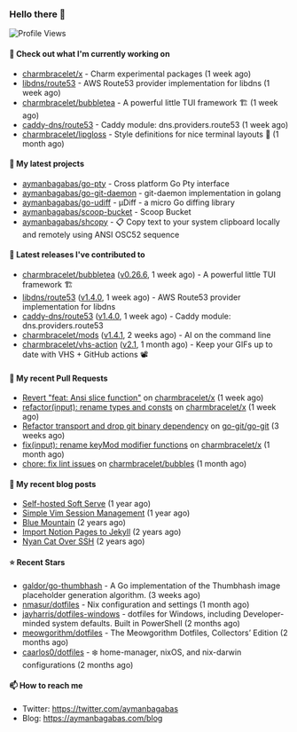 ### Hello there 👋

![Profile Views](https://komarev.com/ghpvc/?username=aymanbagabas&label=PROFILE+VIEWS)

#### 👷 Check out what I'm currently working on

- [charmbracelet/x](https://github.com/charmbracelet/x) - Charm experimental packages (1 week ago)
- [libdns/route53](https://github.com/libdns/route53) - AWS Route53 provider implementation for libdns (1 week ago)
- [charmbracelet/bubbletea](https://github.com/charmbracelet/bubbletea) - A powerful little TUI framework 🏗 (1 week ago)
- [caddy-dns/route53](https://github.com/caddy-dns/route53) - Caddy module: dns.providers.route53 (1 week ago)
- [charmbracelet/lipgloss](https://github.com/charmbracelet/lipgloss) - Style definitions for nice terminal layouts 👄 (1 month ago)

#### 🌱 My latest projects

- [aymanbagabas/go-pty](https://github.com/aymanbagabas/go-pty) - Cross platform Go Pty interface
- [aymanbagabas/go-git-daemon](https://github.com/aymanbagabas/go-git-daemon) - git-daemon implementation in golang
- [aymanbagabas/go-udiff](https://github.com/aymanbagabas/go-udiff) - µDiff - a micro Go diffing library
- [aymanbagabas/scoop-bucket](https://github.com/aymanbagabas/scoop-bucket) - Scoop Bucket
- [aymanbagabas/shcopy](https://github.com/aymanbagabas/shcopy) - 📋 Copy text to your system clipboard locally and remotely using ANSI OSC52 sequence

#### 🔭 Latest releases I've contributed to

- [charmbracelet/bubbletea](https://github.com/charmbracelet/bubbletea) ([v0.26.6](https://github.com/charmbracelet/bubbletea/releases/tag/v0.26.6), 1 week ago) - A powerful little TUI framework 🏗
- [libdns/route53](https://github.com/libdns/route53) ([v1.4.0](https://github.com/libdns/route53/releases/tag/v1.4.0), 1 week ago) - AWS Route53 provider implementation for libdns
- [caddy-dns/route53](https://github.com/caddy-dns/route53) ([v1.4.0](https://github.com/caddy-dns/route53/releases/tag/v1.4.0), 1 week ago) - Caddy module: dns.providers.route53
- [charmbracelet/mods](https://github.com/charmbracelet/mods) ([v1.4.1](https://github.com/charmbracelet/mods/releases/tag/v1.4.1), 2 weeks ago) - AI on the command line
- [charmbracelet/vhs-action](https://github.com/charmbracelet/vhs-action) ([v2.1](https://github.com/charmbracelet/vhs-action/releases/tag/v2.1), 1 month ago) - Keep your GIFs up to date with VHS &#43; GitHub actions 📽️

#### 🔨 My recent Pull Requests

- [Revert &#34;feat: Ansi slice function&#34;](https://github.com/charmbracelet/x/pull/104) on [charmbracelet/x](https://github.com/charmbracelet/x) (1 week ago)
- [refactor(input): rename types and consts](https://github.com/charmbracelet/x/pull/102) on [charmbracelet/x](https://github.com/charmbracelet/x) (1 week ago)
- [Refactor transport and drop git binary dependency](https://github.com/go-git/go-git/pull/1111) on [go-git/go-git](https://github.com/go-git/go-git) (3 weeks ago)
- [fix(input): rename keyMod modifier functions](https://github.com/charmbracelet/x/pull/90) on [charmbracelet/x](https://github.com/charmbracelet/x) (1 month ago)
- [chore: fix lint issues](https://github.com/charmbracelet/bubbles/pull/534) on [charmbracelet/bubbles](https://github.com/charmbracelet/bubbles) (1 month ago)

#### 📜 My recent blog posts

- [Self-hosted Soft Serve](https://aymanbagabas.com/blog/2023/04/28/self-hosted-soft-serve.html) (1 year ago)
- [Simple Vim Session Management](https://aymanbagabas.com/blog/2023/04/13/simple-vim-session-management.html) (1 year ago)
- [Blue Mountain](https://aymanbagabas.com/blog/2022/06/02/blue-mountain.html) (2 years ago)
- [Import Notion Pages to Jekyll](https://aymanbagabas.com/blog/2022/03/29/import-notion-pages-to-jekyll.html) (2 years ago)
- [Nyan Cat Over SSH](https://aymanbagabas.com/blog/2022/03/25/nyan-cat-over-ssh.html) (2 years ago)

#### ⭐ Recent Stars

- [galdor/go-thumbhash](https://github.com/galdor/go-thumbhash) - A Go implementation of the Thumbhash image placeholder generation algorithm. (3 weeks ago)
- [nmasur/dotfiles](https://github.com/nmasur/dotfiles) - Nix configuration and settings (1 month ago)
- [jayharris/dotfiles-windows](https://github.com/jayharris/dotfiles-windows) - dotfiles for Windows, including Developer-minded system defaults. Built in PowerShell (2 months ago)
- [meowgorithm/dotfiles](https://github.com/meowgorithm/dotfiles) - The Meowgorithm Dotfiles, Collectors’ Edition (2 months ago)
- [caarlos0/dotfiles](https://github.com/caarlos0/dotfiles) - ❄️ home-manager, nixOS, and nix-darwin configurations (2 months ago)

#### 📫 How to reach me

- Twitter: https://twitter.com/aymanbagabas
- Blog: https://aymanbagabas.com/blog
